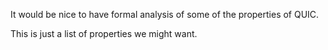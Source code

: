 It would be nice to have formal analysis of some of the properties of QUIC.

This is just a list of properties we might want.